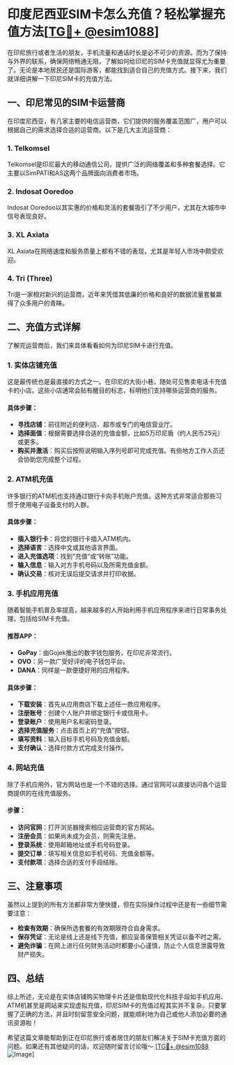 # 印度尼西亚SIM卡怎么充值？轻松掌握充值方法[[TG💪+ @esim1088](https://t.me/s/esim1088)]

在印尼旅行或者生活的朋友，手机流量和通话时长是必不可少的资源。而为了保持与外界的联系，确保网络畅通无阻，了解如何给印尼的SIM卡充值就显得尤为重要了。无论是本地居民还是国际游客，都能找到适合自己的充值方式。接下来，我们就详细讲解一下印尼SIM卡的充值方法。

## 一、印尼常见的SIM卡运营商

在印度尼西亚，有几家主要的电信运营商，它们提供的服务覆盖范围广，用户可以根据自己的需求选择合适的运营商。以下是几大主流运营商：

### 1. Telkomsel
Telkomsel是印尼最大的移动通信公司，提供广泛的网络覆盖和多种套餐选择。它主要以SimPATI和AS这两个品牌面向消费者市场。

### 2. Indosat Ooredoo
Indosat Ooredoo以其实惠的价格和灵活的套餐吸引了不少用户，尤其在大城市中信号表现良好。

### 3. XL Axiata
XL Axiata在网络速度和服务质量上都有不错的表现，尤其是年轻人市场中颇受欢迎。

### 4. Tri (Three)
Tri是一家相对新兴的运营商，近年来凭借其低廉的价格和良好的数据流量套餐赢得了众多用户的青睐。

## 二、充值方式详解

了解完运营商后，我们来具体看看如何为印尼SIM卡进行充值。

### 1. 实体店铺充值
这是最传统也是最直接的方式之一。在印尼的大街小巷，随处可见售卖电话卡充值卡的小店。这些小店通常会贴有醒目的标志，标明他们支持哪些运营商的服务。

#### 具体步骤：
- **寻找店铺**：前往附近的便利店、超市或专门的电信营业厅。
- **选择面值**：根据需要选择合适的充值金额，比如5万印尼盾（约人民币25元）或更多。
- **购买并激活**：购买后按照说明输入序列号即可完成充值。有些地方工作人员还会协助您完成整个过程。

### 2. ATM机充值
许多银行的ATM机也支持通过银行卡向手机账户充值。这种方式非常适合那些习惯于使用电子设备支付的人群。

#### 具体步骤：
- **插入银行卡**：将您的银行卡插入ATM机内。
- **选择语言**：选择中文或其他语言界面。
- **进入充值选项**：找到“充值”或“转账”功能。
- **输入信息**：输入对方手机号码以及所需充值金额。
- **确认交易**：核对无误后提交请求并打印收据。

### 3. 手机应用充值
随着智能手机普及率提高，越来越多的人开始利用手机应用程序来进行日常事务处理，包括给SIM卡充值。

#### 推荐APP：
- **GoPay**：由Gojek推出的数字钱包服务，在印尼非常流行。
- **OVO**：另一款广受好评的电子钱包平台。
- **DANA**：同样是一款便捷好用的应用程序。

#### 具体步骤：
- **下载安装**：首先从应用商店下载上述任一款应用程序。
- **注册账号**：创建个人账户并绑定银行卡或信用卡。
- **登录账户**：使用用户名和密码登录。
- **选择充值服务**：点击首页上的“充值”按钮。
- **填写资料**：输入目标手机号码及充值金额。
- **支付确认**：选择付款方式完成支付操作。

### 4. 网站充值
除了手机应用外，官方网站也是一个不错的选择。通过官网可以直接访问各个运营商提供的在线充值服务。

#### 步骤：
- **访问官网**：打开浏览器搜索相应运营商的官方网站。
- **注册会员**：如果尚未成为会员，则需先注册。
- **登录系统**：使用邮箱地址或手机号码登录。
- **提交订单**：填写相关信息如手机号码、充值金额等。
- **支付款项**：选择合适的支付手段结账。

## 三、注意事项

虽然以上提到的所有方法都非常方便快捷，但在实际操作过程中还是有一些细节需要注意：

- **检查有效期**：确保所选套餐的有效期限符合自身需求。
- **保存凭证**：无论是线上还是线下充值，都应妥善保管相关凭证以备不时之需。
- **避免诈骗**：在网上进行任何财务活动时都要小心谨慎，防止个人信息泄露导致财产损失。

## 四、总结

综上所述，无论是在实体店铺购买物理卡片还是借助现代化科技手段如手机应用、ATM机甚至是网站来实现虚拟充值，印尼SIM卡的充值过程其实并不复杂。只要掌握了正确的方法，并且时刻留意安全问题，就能顺利地为自己或他人添加必要的通讯资源啦！

希望这篇文章能帮助到正在印尼旅行或者居住的朋友们解决关于SIM卡充值方面的问题。如果还有其他疑问的话，欢迎随时留言讨论哦～ [[TG💪+ @esim1088](https://t.me/s/esim1088) ![Image](https://i.postimg.cc/4NQfJmqS/Snipaste-2025-05-13-00-14-12.png)]